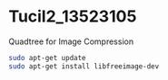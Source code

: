 # Tucil2_13523105
Quadtree for Image Compression

```bash
sudo apt-get update
sudo apt-get install libfreeimage-dev
```